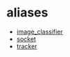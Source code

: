 # aliases

- [image_classifier](./image_classifier.md)
- [socket](./socket.md)
- [tracker](./tracker.md)
